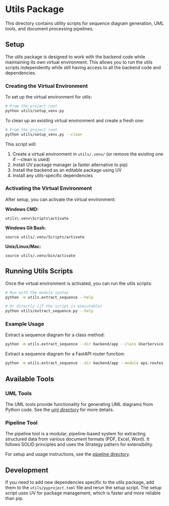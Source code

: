 # Utils Package

This directory contains utility scripts for sequence diagram generation, UML tools, and document processing pipelines.

## Setup

The utils package is designed to work with the backend code while maintaining its own virtual environment. This allows you to run the utils scripts independently while still having access to all the backend code and dependencies.

### Creating the Virtual Environment

To set up the virtual environment for utils:

```bash
# From the project root
python utils/setup_venv.py
```

To clean up an existing virtual environment and create a fresh one:

```bash
# From the project root
python utils/setup_venv.py --clean
```

This script will:
1. Create a virtual environment in `utils/.venv/` (or remove the existing one if --clean is used)
2. Install UV package manager (a faster alternative to pip)
3. Install the backend as an editable package using UV
4. Install any utils-specific dependencies

### Activating the Virtual Environment

After setup, you can activate the virtual environment:

**Windows CMD:**
```
utils\.venv\Scripts\activate
```

**Windows Git Bash:**
```
source utils/.venv/Scripts/activate
```

**Unix/Linux/Mac:**
```
source utils/.venv/bin/activate
```

## Running Utils Scripts

Once the virtual environment is activated, you can run the utils scripts:

```bash
# Run with the module syntax
python -m utils.extract_sequence --help

# Or directly (if the script is executable)
python utils/extract_sequence.py --help
```

### Example Usage

Extract a sequence diagram for a class method:
```bash
python -m utils.extract_sequence --dir backend/app --class UserService --method create_user
```

Extract a sequence diagram for a FastAPI router function:
```bash
python -m utils.extract_sequence --dir backend/app --module api.routes.login --function login_access_token
```

## Available Tools

### UML Tools

The UML tools provide functionality for generating UML diagrams from Python code. See the [uml directory](uml/) for more details.

### Pipeline Tool

The pipeline tool is a modular, pipeline-based system for extracting structured data from various document formats (PDF, Excel, Word). It follows SOLID principles and uses the Strategy pattern for extensibility.

For setup and usage instructions, see the [pipeline directory](pipeline/README.md).

## Development

If you need to add new dependencies specific to the utils package, add them to the `utils/pyproject.toml` file and rerun the setup script. The setup script uses UV for package management, which is faster and more reliable than pip.
